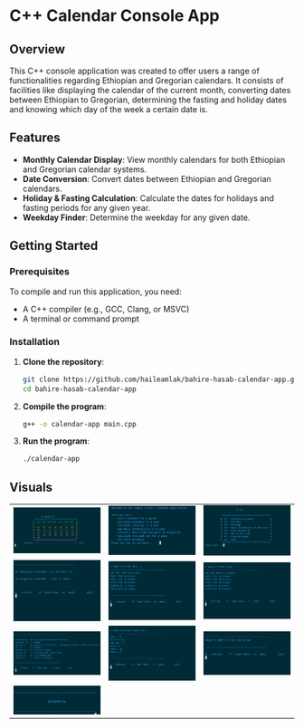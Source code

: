 # C++ Calendar Console App

## Overview

This C++ console application was created to offer users a range of functionalities regarding Ethiopian and Gregorian calendars. It consists of facilities like displaying the calendar of the current month, converting dates between Ethiopian to Gregorian, determining the fasting and holiday dates and knowing which day of the week a certain date is.

## Features

- **Monthly Calendar Display**: View monthly calendars for both Ethiopian and Gregorian calendar systems.
- **Date Conversion**: Convert dates between Ethiopian and Gregorian calendars.
- **Holiday & Fasting Calculation**: Calculate the dates for holidays and fasting periods for any given year.
- **Weekday Finder**: Determine the weekday for any given date.

## Getting Started

### Prerequisites

To compile and run this application, you need:

- A C++ compiler (e.g., GCC, Clang, or MSVC)
- A terminal or command prompt

### Installation

1. **Clone the repository**:
    ```bash
    git clone https://github.com/haileamlak/bahire-hasab-calendar-app.git
    cd bahire-hasab-calendar-app
    ```

2. **Compile the program**:
    ```bash
    g++ -o calendar-app main.cpp
    ```

3. **Run the program**:
    ```bash
    ./calendar-app
    ```
## Visuals

<table>
  <tr>
  </tr>

  <tr>
    <td><img src="screenshots/month_calendar.png" width=270 ></td>
    <td><img src="screenshots/welcome_page.png" width=270 ></td>
    <td><img src="screenshots/homepage.png" width=270 ></td>
  </tr>
   <tr>
    <td><img src="screenshots/date_convertor.png" width=270 ></td>
    <td><img src="screenshots/fastings.png" width=270 ></td>
    <td><img src="screenshots/holidays.png" width=270 ></td>
  </tr>
   <tr>
    <td><img src="screenshots/fixed_holidays.png" width=270 ></td>
    <td><img src="screenshots/basic_info_of_a_year.png" width=270 ></td>
    <td><img src="screenshots/find_week_day.png" width=270 ></td>
  </tr>
   <tr>
    <td><img src="screenshots/thank_you_page.png" width=270 ></td>
  </tr>
 </table>
